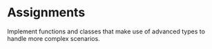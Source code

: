 # Assignments
Implement functions and classes that make use of advanced types to handle more complex scenarios.
